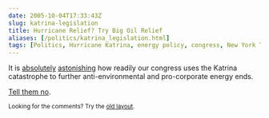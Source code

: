 ```yaml
--- 
date: 2005-10-04T17:33:43Z
slug: katrina-legislation
title: Hurricane Relief? Try Big Oil Relief
aliases: [/politics/katrina_legislation.html]
tags: [Politics, Hurricane Katrina, energy policy, congress, New York Times, Salon.com, NRDC]
---
```


<p>It is <a href="http://www.nytimes.com/2005/10/03/opinion/03mon2.html" title="New York Times: &#x201c;Exploiting Katrina&#x201d;">absolutely</a> <a href="http://www.salon.com/opinion/feature/2005/09/17/muckraker/" title="Salon.com: &#x201c;Capitalizing on Katrina&#x201d;">astonishing</a> how readily our congress uses the Katrina catastrophe to further anti-environmental and pro-corporate energy ends.</p>

<p><a href="http://www.nrdcactionfund.org/ctt.asp?u=2066706&amp;l=1409" title="NRDC: &#x201c;Take Action Against Two Dangerous Energy Bills&#x201d;">Tell them no</a>.</p>

<p class="past"><small>Looking for the comments? Try the <a rel="nofollow" href="//past.justatheory.com/politics/katrina_legislation.html">old layout</a>.</small></p>


